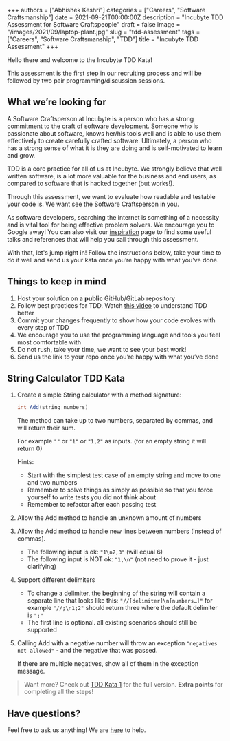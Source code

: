 +++
authors = ["Abhishek Keshri"]
categories = ["Careers", "Software Craftsmanship"]
date = 2021-09-21T00:00:00Z
description = "Incubyte TDD Assessment for Software Craftspeople"
draft = false
image = "/images/2021/09/laptop-plant.jpg"
slug = "tdd-assessment"
tags = ["Careers", "Software Craftsmanship", "TDD"]
title = "Incubyte TDD Assessment"
+++

Hello there and welcome to the Incubyte TDD Kata!

This assessment is the first step in our recruiting process and will be followed by two pair programming/discussion sessions.

## What we’re looking for

A Software Craftsperson at Incubyte is a person who has a strong commitment to the craft of software development. Someone who is passionate about software, knows her/his tools well and is able to use them effectively to create carefully crafted software. Ultimately, a person who has a strong sense of what it is they are doing and is self-motivated to learn and grow.

TDD is a core practice for all of us at Incubyte. We strongly believe that well written software, is a lot more valuable for the business and end users, as compared to software that is hacked together (but works!).

Through this assessment, we want to evaluate how readable and testable your code is. We want see the Software Craftsperson in you.

As software developers, searching the internet is something of a necessity and is vital tool for being effective problem solvers. We encourage you to Google away! You can also visit our [inspiration](https://incubyte.co/inspiration/) page to find some useful talks and references that will help you sail through this assessment.

With that, let's jump right in! Follow the instructions below, take your time to do it well and send us your kata once you’re happy with what you’ve done.

## Things to keep in mind

1. Host your solution on a **public** GitHub/GitLab repository
2. Follow best practices for TDD. Watch [this video](https://youtu.be/qkblc5WRn-U) to understand TDD better
3. Commit your changes frequently to show how your code evolves with every step of TDD
4. We encourage you to use the programming language and tools you feel most comfortable with
5. Do not rush, take your time, we want to see your best work!
6. Send us the link to your repo once you’re happy with what you’ve done

## String Calculator TDD Kata

1. Create a simple String calculator with a method signature:

    ```java
    int Add(string numbers)
    ```

    The method can take up to two numbers, separated by commas, and will return their sum.

    For example `""` or `"1"` or `"1,2"` as inputs. (for an empty string it will return 0)

    Hints:

    - Start with the simplest test case of an empty string and move to one and two numbers
    - Remember to solve things as simply as possible so that you force yourself to write tests you did not think about
    - Remember to refactor after each passing test

2. Allow the Add method to handle an unknown amount of numbers

3. Allow the Add method to handle new lines between numbers (instead of commas).

    - The following input is ok: `"1\n2,3"` (will equal 6)
    - The following input is NOT ok: `"1,\n"` (not need to prove it - just clarifying)

4. Support different delimiters

    - To change a delimiter, the beginning of the string will contain a separate line that looks like this: `"//[delimiter]\n[numbers…]"` for example `"//;\n1;2"` should return three where the default delimiter is `";"`
    - The first line is optional. all existing scenarios should still be supported

5. Calling Add with a negative number will throw an exception `"negatives not allowed"` - and the negative that was passed.

    If there are multiple negatives, show all of them in the exception message.

> Want more? Check out [TDD Kata 1](https://osherove.com/tdd-kata-1/) for the full version. **Extra points** for completing all the steps!

## Have questions?

Feel free to ask us anything! We are [here](mailto:careers@incubyte.co) to help.
